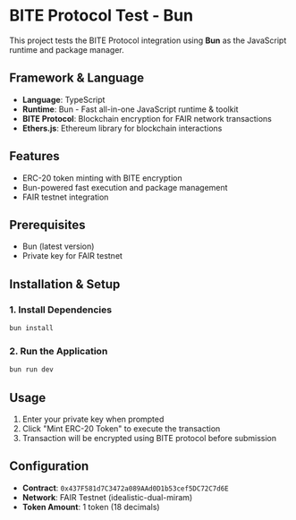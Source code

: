 # BITE Protocol Test - Bun

This project tests the BITE Protocol integration using **Bun** as the JavaScript runtime and package manager.

## Framework & Language
- **Language**: TypeScript
- **Runtime**: Bun - Fast all-in-one JavaScript runtime & toolkit
- **BITE Protocol**: Blockchain encryption for FAIR network transactions
- **Ethers.js**: Ethereum library for blockchain interactions

## Features
- ERC-20 token minting with BITE encryption
- Bun-powered fast execution and package management
- FAIR testnet integration

## Prerequisites
- Bun (latest version)
- Private key for FAIR testnet

## Installation & Setup

### 1. Install Dependencies
```bash
bun install
```

### 2. Run the Application
```bash
bun run dev
```

## Usage
1. Enter your private key when prompted
2. Click "Mint ERC-20 Token" to execute the transaction
3. Transaction will be encrypted using BITE protocol before submission

## Configuration
- **Contract**: `0x437F581d7C3472a089AAd0D1b53cef5DC72C7d6E`
- **Network**: FAIR Testnet (idealistic-dual-miram)
- **Token Amount**: 1 token (18 decimals)
